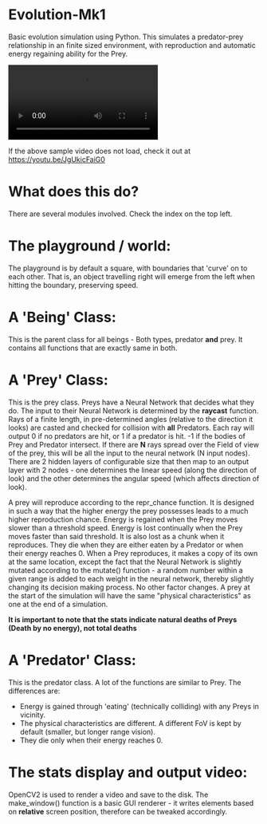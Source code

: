 # Evolution-Mk1 <br>
Basic evolution simulation using Python. This simulates a predator-prey relationship in an finite sized environment, with reproduction and automatic energy regaining ability for the Prey.

![Sample video](/001.avi) 

If the above sample video does not load, check it out at https://youtu.be/JgUkicFaiG0

# What does this do?

There are several modules involved. Check the index on the top left.

# The playground / world: <br>
The playground is by default a square, with boundaries that 'curve' on to each other. That is, an object travelling right will emerge from the left when hitting the boundary, preserving speed.

# A 'Being' Class: <br>
This is the parent class for all beings - Both types, predator **and** prey. It contains all functions that are exactly same in both.

# A 'Prey' Class: <br>
This is the prey class. Preys have a Neural Network that decides what they do. The input to their Neural Network is determined by the **raycast** function. Rays of a finite length, in pre-determined angles (relative to the direction it looks) are casted and checked for collision with **all** Predators. Each ray will output 0 if no predators are hit, or 1 if a predator is hit. -1 if the bodies of Prey and Predator intersect. If there are **N** rays spread over the Field of view of the prey, this will be all the input to the neural network (N input nodes). There are 2 hidden layers of configurable size that then map to an output layer with 2 nodes - one determines the linear speed (along the direction of look) and the other determines the angular speed (which affects direction of look). 

A prey will reproduce according to the repr_chance function. It is designed in such a way that the higher energy the prey possesses leads to a much higher reproduction chance. Energy is regained when the Prey moves slower than a threshold speed. Energy is lost continually when the Prey moves faster than said threshold. It is also lost as a chunk when it reproduces. They die when they are either eaten by a Predator or when their energy reaches 0. When a Prey reproduces, it makes a copy of its own at the same location, except the fact that the Neural Network is slightly mutated according to the mutate() function - a random number within a given range is added to each weight in the neural network, thereby slightly changing its decision making process. No other factor changes. A prey at the start of the simulation will have the same "physical characteristics" as one at the end of a simulation.

**It is important to note that the stats indicate natural deaths of Preys (Death by no energy), not total deaths**

# A 'Predator' Class: <br>
This is the predator class. A lot of the functions are similar to Prey. The differences are: <br>
- Energy is gained through 'eating' (technically colliding) with any Preys in vicinity.
- The physical characteristics are different. A different FoV is kept by default (smaller, but longer range vision).
- They die only when their energy reaches 0.

# The stats display and output video: <br>
OpenCV2 is used to render a video and save to the disk. The make_window() function is a basic GUI renderer - it writes elements based on **relative** screen position, therefore can be tweaked accordingly. <br>
